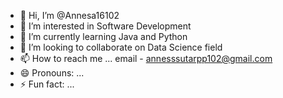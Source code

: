 - 👋 Hi, I’m @Annesa16102
- 👀 I’m interested in Software Development
- 🌱 I’m currently learning Java and Python
- 💞️ I’m looking to collaborate on Data Science field
- 📫 How to reach me ... email - annesssutarpp102@gmail.com
- 😄 Pronouns: ...
- ⚡ Fun fact: ...

<!---
Annesa16102/Annesa16102 is a ✨ special ✨ repository because its `README.md` (this file) appears on your GitHub profile.
You can click the Preview link to take a look at your changes.
--->
